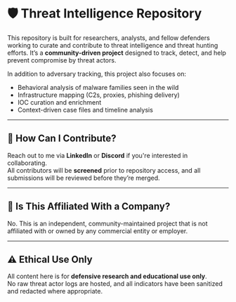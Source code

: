 # 🛡️ Threat Intelligence Repository
This repository is built for researchers, analysts, and fellow defenders working to curate and contribute to threat intelligence and threat hunting efforts. It’s a **community-driven project** designed to track, detect, and help prevent compromise by threat actors.

In addition to adversary tracking, this project also focuses on:
* Behavioral analysis of malware families seen in the wild
* Infrastructure mapping (C2s, proxies, phishing delivery)
* IOC curation and enrichment
* Context-driven case files and timeline analysis

---

## 🤝 How Can I Contribute?
Reach out to me via **LinkedIn** or **Discord** if you're interested in collaborating.  
All contributors will be **screened** prior to repository access, and all submissions will be reviewed before they’re merged.

---

## 🏢 Is This Affiliated With a Company?
No. This is an independent, community-maintained project that is not affiliated with or owned by any commercial entity or employer.

---

## ⚠️ Ethical Use Only
All content here is for **defensive research and educational use only**.  
No raw threat actor logs are hosted, and all indicators have been sanitized and redacted where appropriate.